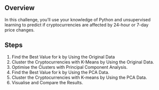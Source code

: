 ## Overview

In this challenge, you’ll use your knowledge of Python and unsupervised learning to predict if cryptocurrencies are affected by 24-hour or 7-day price changes.

## Steps
  1. Find the Best Value for k by Using the Original Data
  2. Cluster the Cryptocurrencies with K-Means by Using the Original Data.
  3. Optimise the Clusters with Principal Component Analysis.
  4. Find the Best Value for k by Using the PCA Data.
  5. Cluster the Cryptocurrencies with K-means by Using the PCA Data.
  6. Visualise and Compare the Results.
